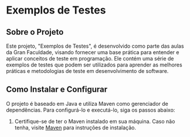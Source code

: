 # Exemplos de Testes

## Sobre o Projeto
Este projeto, "Exemplos de Testes", é desenvolvido como parte das aulas da Gran Faculdade, visando fornecer uma base prática para entender e aplicar conceitos de teste em programação. Ele contém uma série de exemplos de testes que podem ser utilizados para aprender as melhores práticas e metodologias de teste em desenvolvimento de software.

## Como Instalar e Configurar

O projeto é baseado em Java e utiliza Maven como gerenciador de dependências. Para configurá-lo e executá-lo, siga os passos abaixo:

1. Certifique-se de ter o Maven instalado em sua máquina. Caso não tenha, visite [Maven](https://maven.apache.org/download.cgi) para instruções de instalação.
